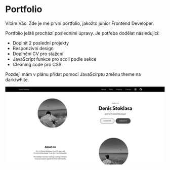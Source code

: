 <h1>Portfolio</h1>
<p>Vítám Vás. Zde je mé první portfolio, jakožto junior Frontend Developer.</p>
<p>Portfolio ještě prochází posledními úpravy. Je potřeba dodělat následující:</p>
<ul>
  <li>Doplnit 2 poslední projekty</li>
  <li>Responzivní design</li>
  <li>Doplnění CV pro stažení</li>
  <li>JavaScript funkce pro scoll podle sekce</li>
  <li>Cleaning code pro CSS</li>
</ul>
<p>Pozdeji mám v plánu přidat pomocí JavaScirptu změnu theme na dark/white.</p>
<img src="/assets/imgs/screen-portfolio.jpg">
